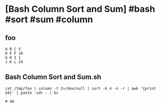 # [Bash Column Sort and Sum] #bash #sort #sum #column

## foo

```text
A B C 5
D E F 10
G H I 1
J K L 24
```

## Bash Column Sort and Sum.sh

```shell
cat /tmp/foo | column -t 2>/dev/null | sort -k 4 -n -r | awk '{print $4}' | paste -sd+ - | bc

# 40
```

